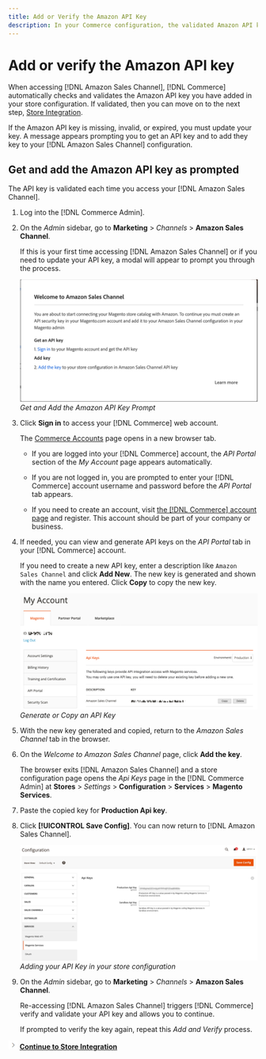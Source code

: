 ```yaml
---
title: Add or Verify the Amazon API Key
description: In your Commerce configuration, the validated Amazon API key allows you to integrate your stores with your Amazon Seller account.
---
```


# Add or verify the Amazon API key

When accessing [!DNL Amazon Sales Channel], [!DNL Commerce] automatically checks and validates the Amazon API key you have added in your store configuration. If validated, then you can move on to the next step, [Store Integration](./store-integration.md).

If the Amazon API key is missing, invalid, or expired, you must update your key. A message appears prompting you to get an API key and to add they key to your [!DNL Amazon Sales Channel] configuration.

## Get and add the Amazon API key as prompted

The API key is validated each time you access your [!DNL Amazon Sales Channel].

1. Log into the [!DNL Commerce Admin].

1. On the _Admin_ sidebar, go to **Marketing** > _Channels_ > **Amazon Sales Channel**.

    If this is your first time accessing [!DNL Amazon Sales Channel] or if you need to update your API key, a modal will appear to prompt you through the process.

    ![](assets/amazon-api-verification-prompt.png)
    _Get and Add the Amazon API Key Prompt_

1. Click **Sign in** to access your [!DNL Commerce] web account.

    The [Commerce Accounts][1] page opens in a new browser tab.

   - If you are logged into your [!DNL Commerce] account, the _API Portal_ section of the _My Account_ page appears automatically.

   - If you are not logged in, you are prompted to enter your [!DNL Commerce] account username and password before the _API Portal_ tab appears.

   - If you need to create an account, visit [the [!DNL Commerce] account page][2] and register. This account should be part of your company or business.

1. If needed, you can view and generate API keys on the _API Portal_ tab in your [!DNL Commerce] account.

    If you need to create a new API key, enter a description like `Amazon Sales Channel` and click **Add New**. The new key is generated and shown with the name you entered. Click **Copy** to copy the new key.

    ![](assets/amazon-add-api-key.png)
    _Generate or Copy an API Key_

1. With the new key generated and copied, return to the _Amazon Sales Channel_ tab in the browser.

1. On the _Welcome to Amazon Sales Channel_ page, click **Add the key**.

    The browser exits [!DNL Amazon Sales Channel] and a store configuration page opens the _Api Keys_ page in the [!DNL Commerce Admin] at **Stores** > _Settings_ > **Configuration** > **Services** > **Magento Services**.

1. Paste the copied key for **Production Api key**.

1. Click **[!UICONTROL Save Config]**. You can now return to [!DNL Amazon Sales Channel].

    ![](assets/config-magento-services-api-screen.png)
    _Adding your API Key in your store configuration_

1. On the _Admin_ sidebar, go to **Marketing** > _Channels_ > **Amazon Sales Channel**.

   Re-accessing [!DNL Amazon Sales Channel] triggers [!DNL Commerce] verify and validate your API key and allows you to continue.

   If prompted to verify the key again, repeat this _Add and Verify_ process.

![Next icon](assets/btn-next.png) [**Continue to Store Integration**](./store-integration.md)

[1]: https://account.magento.com/apiportal/index/index/"target="_blank
[2]: https://account.magento.com/customer/account/login/"target="_blank

